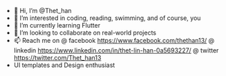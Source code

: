 - 👋 Hi, I’m @Thet_han
- 👀 I’m interested in coding, reading, swimming, and of course, you
- 🌱 I’m currently learning Flutter
- 💞️ I’m looking to collaborate on real-world projects
- 📫 Reach me on 
      @ facebook https://www.facebook.com/thethan13/
      @ linkedin https://www.linkedin.com/in/thet-lin-han-0a5693227/
      @ twitter https://twitter.com/Thet_han13
- <Interest>UI templates and Design enthusiast</Interest>

<!---
thetsGit/thetsGit is a ✨ special ✨ repository because its `README.md` (this file) appears on your GitHub profile.
You can click the Preview link to take a look at your changes.
--->
